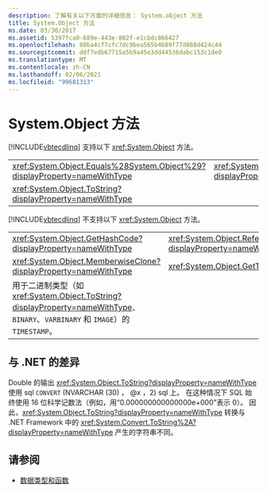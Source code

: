 ```yaml
---
description: 了解有关以下方面的详细信息： System.object 方法
title: System.Object 方法
ms.date: 03/30/2017
ms.assetid: 5397fca0-689e-443e-802f-e1cbdc866427
ms.openlocfilehash: 88ba4cf7cfc7dc9bea565b4689f77d088d424c44
ms.sourcegitcommit: ddf7edb67715a5b9a45e3dd44536dabc153c1de0
ms.translationtype: MT
ms.contentlocale: zh-CN
ms.lasthandoff: 02/06/2021
ms.locfileid: "99681313"
---
```

# <a name="systemobject-methods"></a>System.Object 方法

[!INCLUDE[vbtecdlinq](../../../../../../includes/vbtecdlinq-md.md)] 支持以下 <xref:System.Object> 方法。  
  
|||  
|-|-|  
|<xref:System.Object.Equals%28System.Object%29?displayProperty=nameWithType>|<xref:System.Object.Equals%28System.Object%2CSystem.Object%29?displayProperty=nameWithType>|  
|<xref:System.Object.ToString?displayProperty=nameWithType>||  
  
 [!INCLUDE[vbtecdlinq](../../../../../../includes/vbtecdlinq-md.md)] 不支持以下 <xref:System.Object> 方法。  
  
|||  
|-|-|  
|<xref:System.Object.GetHashCode?displayProperty=nameWithType>|<xref:System.Object.ReferenceEquals%28System.Object%2CSystem.Object%29?displayProperty=nameWithType>|  
|<xref:System.Object.MemberwiseClone?displayProperty=nameWithType>|<xref:System.Object.GetType?displayProperty=nameWithType>|  
|用于二进制类型（如 <xref:System.Object.ToString?displayProperty=nameWithType>、`BINARY`、`VARBINARY` 和 `IMAGE`）的 `TIMESTAMP`。||  
  
## <a name="differences-from-net"></a>与 .NET 的差异  

 Double 的输出 <xref:System.Object.ToString?displayProperty=nameWithType> 使用 sql `CONVERT` (NVARCHAR (30) ， @x ，2) sql 上。 在这种情况下 SQL 始终使用 16 位科学记数法（例如，用“0.000000000000000e+000”表示 0）。 因此，<xref:System.Object.ToString?displayProperty=nameWithType> 转换与 .NET Framework 中的 <xref:System.Convert.ToString%2A?displayProperty=nameWithType> 产生的字符串不同。  
  
## <a name="see-also"></a>请参阅

- [数据类型和函数](data-types-and-functions.md)
